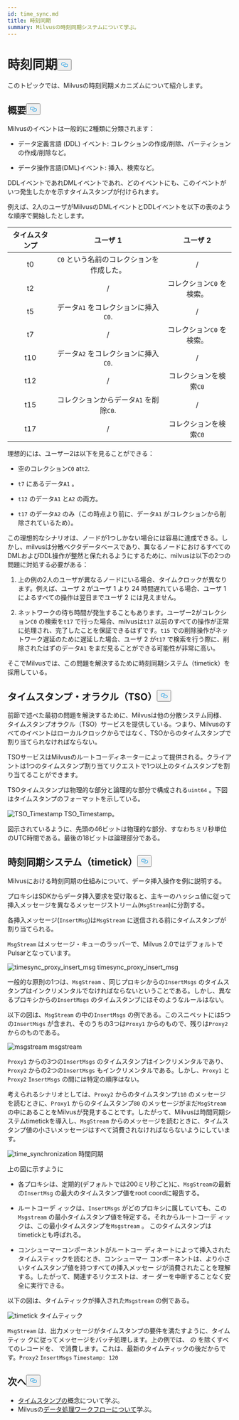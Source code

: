 ```yaml
---
id: time_sync.md
title: 時刻同期
summary: Milvusの時刻同期システムについて学ぶ。
---
```


<h1 id="Time-Synchronization" class="common-anchor-header">時刻同期<button data-href="#Time-Synchronization" class="anchor-icon" translate="no">
      <svg translate="no"
        aria-hidden="true"
        focusable="false"
        height="20"
        version="1.1"
        viewBox="0 0 16 16"
        width="16"
      >
        <path
          fill="#0092E4"
          fill-rule="evenodd"
          d="M4 9h1v1H4c-1.5 0-3-1.69-3-3.5S2.55 3 4 3h4c1.45 0 3 1.69 3 3.5 0 1.41-.91 2.72-2 3.25V8.59c.58-.45 1-1.27 1-2.09C10 5.22 8.98 4 8 4H4c-.98 0-2 1.22-2 2.5S3 9 4 9zm9-3h-1v1h1c1 0 2 1.22 2 2.5S13.98 12 13 12H9c-.98 0-2-1.22-2-2.5 0-.83.42-1.64 1-2.09V6.25c-1.09.53-2 1.84-2 3.25C6 11.31 7.55 13 9 13h4c1.45 0 3-1.69 3-3.5S14.5 6 13 6z"
        ></path>
      </svg>
    </button></h1><p>このトピックでは、Milvusの時刻同期メカニズムについて紹介します。</p>
<h2 id="Overview" class="common-anchor-header">概要<button data-href="#Overview" class="anchor-icon" translate="no">
      <svg translate="no"
        aria-hidden="true"
        focusable="false"
        height="20"
        version="1.1"
        viewBox="0 0 16 16"
        width="16"
      >
        <path
          fill="#0092E4"
          fill-rule="evenodd"
          d="M4 9h1v1H4c-1.5 0-3-1.69-3-3.5S2.55 3 4 3h4c1.45 0 3 1.69 3 3.5 0 1.41-.91 2.72-2 3.25V8.59c.58-.45 1-1.27 1-2.09C10 5.22 8.98 4 8 4H4c-.98 0-2 1.22-2 2.5S3 9 4 9zm9-3h-1v1h1c1 0 2 1.22 2 2.5S13.98 12 13 12H9c-.98 0-2-1.22-2-2.5 0-.83.42-1.64 1-2.09V6.25c-1.09.53-2 1.84-2 3.25C6 11.31 7.55 13 9 13h4c1.45 0 3-1.69 3-3.5S14.5 6 13 6z"
        ></path>
      </svg>
    </button></h2><p>Milvusのイベントは一般的に2種類に分類されます：</p>
<ul>
<li><p>データ定義言語 (DDL) イベント: コレクションの作成/削除、パーティションの作成/削除など。</p></li>
<li><p>データ操作言語(DML)イベント: 挿入、検索など。</p></li>
</ul>
<p>DDLイベントであれDMLイベントであれ、どのイベントにも、このイベントがいつ発生したかを示すタイムスタンプが付けられます。</p>
<p>例えば、2人のユーザがMilvusのDMLイベントとDDLイベントを以下の表のような順序で開始したとします。</p>
<table>
<thead>
<tr><th style="text-align:center">タイムスタンプ</th><th style="text-align:center">ユーザ 1</th><th style="text-align:center">ユーザ 2</th></tr>
</thead>
<tbody>
<tr><td style="text-align:center">t0</td><td style="text-align:center"><code translate="no">C0</code> という名前のコレクションを作成した。</td><td style="text-align:center">/</td></tr>
<tr><td style="text-align:center">t2</td><td style="text-align:center">/</td><td style="text-align:center">コレクション<code translate="no">C0</code> を検索。</td></tr>
<tr><td style="text-align:center">t5</td><td style="text-align:center">データ<code translate="no">A1</code> をコレクションに挿入<code translate="no">C0</code>.</td><td style="text-align:center">/</td></tr>
<tr><td style="text-align:center">t7</td><td style="text-align:center">/</td><td style="text-align:center">コレクション<code translate="no">C0</code> を検索。</td></tr>
<tr><td style="text-align:center">t10</td><td style="text-align:center">データ<code translate="no">A2</code> をコレクションに挿入<code translate="no">C0</code>.</td><td style="text-align:center">/</td></tr>
<tr><td style="text-align:center">t12</td><td style="text-align:center">/</td><td style="text-align:center">コレクションを検索<code translate="no">C0</code></td></tr>
<tr><td style="text-align:center">t15</td><td style="text-align:center">コレクションからデータ<code translate="no">A1</code> を削除<code translate="no">C0</code>.</td><td style="text-align:center">/</td></tr>
<tr><td style="text-align:center">t17</td><td style="text-align:center">/</td><td style="text-align:center">コレクションを検索<code translate="no">C0</code></td></tr>
</tbody>
</table>
<p>理想的には、ユーザー2は以下を見ることができる：</p>
<ul>
<li><p>空のコレクション<code translate="no">C0</code> at<code translate="no">t2</code>.</p></li>
<li><p><code translate="no">t7</code> にあるデータ<code translate="no">A1</code> 。</p></li>
<li><p><code translate="no">t12</code> のデータ<code translate="no">A1</code> と<code translate="no">A2</code> の両方。</p></li>
<li><p><code translate="no">t17</code> のデータ<code translate="no">A2</code> のみ（この時点より前に、データ<code translate="no">A1</code> がコレクションから削除されているため）。</p></li>
</ul>
<p>この理想的なシナリオは、ノードが1つしかない場合には容易に達成できる。しかし、milvusは分散ベクタデータベースであり、異なるノードにおけるすべてのDMLおよびDDL操作が整然と保たれるようにするために、milvusは以下の2つの問題に対処する必要がある：</p>
<ol>
<li><p>上の例の2人のユーザが異なるノードにいる場合、タイムクロックが異なります。例えば、ユーザ 2 がユーザ 1 より 24 時間遅れている場合、ユーザ 1 によるすべての操作は翌日までユーザ 2 には見えません。</p></li>
<li><p>ネットワークの待ち時間が発生することもあります。ユーザー2がコレクション<code translate="no">C0</code> の検索を<code translate="no">t17</code> で行った場合、milvusは<code translate="no">t17</code> 以前のすべての操作が正常に処理され、完了したことを保証できるはずです。<code translate="no">t15</code> での削除操作がネットワーク遅延のために遅延した場合、ユーザ 2 が<code translate="no">t17</code> で検索を行う際に、削除されたはずのデータ<code translate="no">A1</code> をまだ見ることができる可能性が非常に高い。</p></li>
</ol>
<p>そこでMilvusでは、この問題を解決するために時刻同期システム（timetick）を採用している。</p>
<h2 id="Timestamp-oracle-TSO" class="common-anchor-header">タイムスタンプ・オラクル（TSO）<button data-href="#Timestamp-oracle-TSO" class="anchor-icon" translate="no">
      <svg translate="no"
        aria-hidden="true"
        focusable="false"
        height="20"
        version="1.1"
        viewBox="0 0 16 16"
        width="16"
      >
        <path
          fill="#0092E4"
          fill-rule="evenodd"
          d="M4 9h1v1H4c-1.5 0-3-1.69-3-3.5S2.55 3 4 3h4c1.45 0 3 1.69 3 3.5 0 1.41-.91 2.72-2 3.25V8.59c.58-.45 1-1.27 1-2.09C10 5.22 8.98 4 8 4H4c-.98 0-2 1.22-2 2.5S3 9 4 9zm9-3h-1v1h1c1 0 2 1.22 2 2.5S13.98 12 13 12H9c-.98 0-2-1.22-2-2.5 0-.83.42-1.64 1-2.09V6.25c-1.09.53-2 1.84-2 3.25C6 11.31 7.55 13 9 13h4c1.45 0 3-1.69 3-3.5S14.5 6 13 6z"
        ></path>
      </svg>
    </button></h2><p>前節で述べた最初の問題を解決するために、Milvusは他の分散システム同様、タイムスタンプオラクル（TSO）サービスを提供している。つまり、Milvusのすべてのイベントはローカルクロックからではなく、TSOからのタイムスタンプで割り当てられなければならない。</p>
<p>TSOサービスはMilvusのルートコーディネーターによって提供される。クライアントは1つのタイムスタンプ割り当てリクエストで1つ以上のタイムスタンプを割り当てることができます。</p>
<p>TSOタイムスタンプは物理的な部分と論理的な部分で構成される<code translate="no">uint64</code> 。下図はタイムスタンプのフォーマットを示している。</p>
<p>
  
   <span class="img-wrapper"> <img translate="no" src="/docs/v2.5.x/assets/TSO_Timestamp.png" alt="TSO_Timestamp" class="doc-image" id="tso_timestamp" />
   </span> <span class="img-wrapper"> <span>TSO_Timestamp</span>。 </span></p>
<p>図示されているように、先頭の46ビットは物理的な部分、すなわちミリ秒単位のUTC時間である。最後の18ビットは論理部分である。</p>
<h2 id="Time-synchronization-system-timetick" class="common-anchor-header">時刻同期システム（timetick）<button data-href="#Time-synchronization-system-timetick" class="anchor-icon" translate="no">
      <svg translate="no"
        aria-hidden="true"
        focusable="false"
        height="20"
        version="1.1"
        viewBox="0 0 16 16"
        width="16"
      >
        <path
          fill="#0092E4"
          fill-rule="evenodd"
          d="M4 9h1v1H4c-1.5 0-3-1.69-3-3.5S2.55 3 4 3h4c1.45 0 3 1.69 3 3.5 0 1.41-.91 2.72-2 3.25V8.59c.58-.45 1-1.27 1-2.09C10 5.22 8.98 4 8 4H4c-.98 0-2 1.22-2 2.5S3 9 4 9zm9-3h-1v1h1c1 0 2 1.22 2 2.5S13.98 12 13 12H9c-.98 0-2-1.22-2-2.5 0-.83.42-1.64 1-2.09V6.25c-1.09.53-2 1.84-2 3.25C6 11.31 7.55 13 9 13h4c1.45 0 3-1.69 3-3.5S14.5 6 13 6z"
        ></path>
      </svg>
    </button></h2><p>Milvusにおける時刻同期の仕組みについて、データ挿入操作を例に説明する。</p>
<p>プロキシはSDKからデータ挿入要求を受け取ると、主キーのハッシュ値に従って挿入メッセージを異なるメッセージストリーム(<code translate="no">MsgStream</code>)に分割する。</p>
<p>各挿入メッセージ(<code translate="no">InsertMsg</code>)は<code translate="no">MsgStream</code> に送信される前にタイムスタンプが割り当てられる。</p>
<div class="alert note">
  <code translate="no">MsgStream</code> はメッセージ・キューのラッパーで、Milvus 2.0ではデフォルトでPulsarとなっています。</div>
<p>
  
   <span class="img-wrapper"> <img translate="no" src="/docs/v2.5.x/assets/timesync_proxy_insert_msg.png" alt="timesync_proxy_insert_msg" class="doc-image" id="timesync_proxy_insert_msg" />
   </span> <span class="img-wrapper"> <span>timesync_proxy_insert_msg</span> </span></p>
<p>一般的な原則の1つは、<code translate="no">MsgStream</code> 、同じプロキシからの<code translate="no">InsertMsgs</code> のタイムスタンプはインクリメンタルでなければならないということである。しかし、異なるプロキシからの<code translate="no">InsertMsgs</code> のタイムスタンプにはそのようなルールはない。</p>
<p>以下の図は、<code translate="no">MsgStream</code> の中の<code translate="no">InsertMsgs</code> の例である。このスニペットには5つの<code translate="no">InsertMsgs</code> が含まれ、そのうちの3つは<code translate="no">Proxy1</code> からのもので、残りは<code translate="no">Proxy2</code> からのものである。</p>
<p>
  
   <span class="img-wrapper"> <img translate="no" src="/docs/v2.5.x/assets/msgstream.png" alt="msgstream" class="doc-image" id="msgstream" />
   </span> <span class="img-wrapper"> <span>msgstream</span> </span></p>
<p><code translate="no">Proxy1</code> からの3つの<code translate="no">InsertMsgs</code> のタイムスタンプはインクリメンタルであり、<code translate="no">Proxy2</code> からの2つの<code translate="no">InsertMsgs</code> もインクリメンタルである。しかし、<code translate="no">Proxy1</code> と<code translate="no">Proxy2</code> <code translate="no">InsertMsgs</code> の間には特定の順序はない。</p>
<p>考えられるシナリオとしては、<code translate="no">Proxy2</code> からのタイムスタンプ<code translate="no">110</code> のメッセージを読むときに、<code translate="no">Proxy1</code> からのタイムスタンプ<code translate="no">80</code> のメッセージがまだ<code translate="no">MsgStream</code> の中にあることをMilvusが発見することです。したがって、Milvusは時間同期システムtimetickを導入し、<code translate="no">MsgStream</code> からのメッセージを読むときに、タイムスタンプ値の小さいメッセージはすべて消費されなければならないようにしています。</p>
<p>
  
   <span class="img-wrapper"> <img translate="no" src="/docs/v2.5.x/assets/time_synchronization.png" alt="time_synchronization" class="doc-image" id="time_synchronization" />
   </span> <span class="img-wrapper"> <span>時間同期</span> </span></p>
<p>上の図に示すように</p>
<ul>
<li><p>各プロキシは、定期的(デフォルトでは200ミリ秒ごと)に、<code translate="no">MsgStream</code>の最新の<code translate="no">InsertMsg</code> の最大のタイムスタンプ値をroot coordに報告する。</p></li>
<li><p>ルートコーデ ィックは、<code translate="no">InsertMsgs</code> がどのプロキシに属していても、この<code translate="no">Msgstream</code> の最小タイムスタンプ値を特定する。それからルートコーデ ィックは、この最小タイムスタンプを<code translate="no">Msgstream</code> 。 このタイムスタンプはtimetickとも呼ばれる。</p></li>
<li><p>コンシューマーコンポーネントがルートコー ディネートによって挿入されたタイムスティックを読むとき、コンシューマー コンポーネントは、より小さいタイムスタンプ値を持つすべての挿入メッセー ジが消費されたことを理解する。したがって、関連するリクエストは、オー ダーを中断することなく安全に実行できる。</p></li>
</ul>
<p>以下の図は、タイムティックが挿入された<code translate="no">Msgstream</code> の例である。</p>
<p>
  
   <span class="img-wrapper"> <img translate="no" src="/docs/v2.5.x/assets/timetick.png" alt="timetick" class="doc-image" id="timetick" />
   </span> <span class="img-wrapper"> <span>タイムティック</span> </span></p>
<p><code translate="no">MsgStream</code> は、出力メッセージがタイムスタンプの要件を満たすように、タイムティッ クに従ってメッセージをバッチ処理します。上の例では、 の を除くすべてのレコードを、 で消費します。これは、最新のタイムティックの後だからです。<code translate="no">Proxy2</code> <code translate="no">InsertMsgs</code> <code translate="no">Timestamp: 120</code> </p>
<h2 id="Whats-next" class="common-anchor-header">次へ<button data-href="#Whats-next" class="anchor-icon" translate="no">
      <svg translate="no"
        aria-hidden="true"
        focusable="false"
        height="20"
        version="1.1"
        viewBox="0 0 16 16"
        width="16"
      >
        <path
          fill="#0092E4"
          fill-rule="evenodd"
          d="M4 9h1v1H4c-1.5 0-3-1.69-3-3.5S2.55 3 4 3h4c1.45 0 3 1.69 3 3.5 0 1.41-.91 2.72-2 3.25V8.59c.58-.45 1-1.27 1-2.09C10 5.22 8.98 4 8 4H4c-.98 0-2 1.22-2 2.5S3 9 4 9zm9-3h-1v1h1c1 0 2 1.22 2 2.5S13.98 12 13 12H9c-.98 0-2-1.22-2-2.5 0-.83.42-1.64 1-2.09V6.25c-1.09.53-2 1.84-2 3.25C6 11.31 7.55 13 9 13h4c1.45 0 3-1.69 3-3.5S14.5 6 13 6z"
        ></path>
      </svg>
    </button></h2><ul>
<li><a href="/docs/ja/v2.5.x/timestamp.md">タイムスタンプの</a>概念について学ぶ。</li>
<li>Milvusの<a href="/docs/ja/v2.5.x/data_processing.md">データ処理ワークフローについて</a>学ぶ。</li>
</ul>
